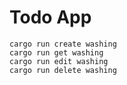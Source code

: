 # Todo App

```
cargo run create washing
cargo run get washing
cargo run edit washing
cargo run delete washing
```
